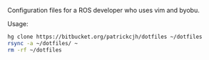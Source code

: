 Configuration files for a ROS developer who uses vim and byobu.

Usage:

```bash
hg clone https://bitbucket.org/patrickcjh/dotfiles ~/dotfiles
rsync -a ~/dotfiles/ ~
rm -rf ~/dotfiles
```
